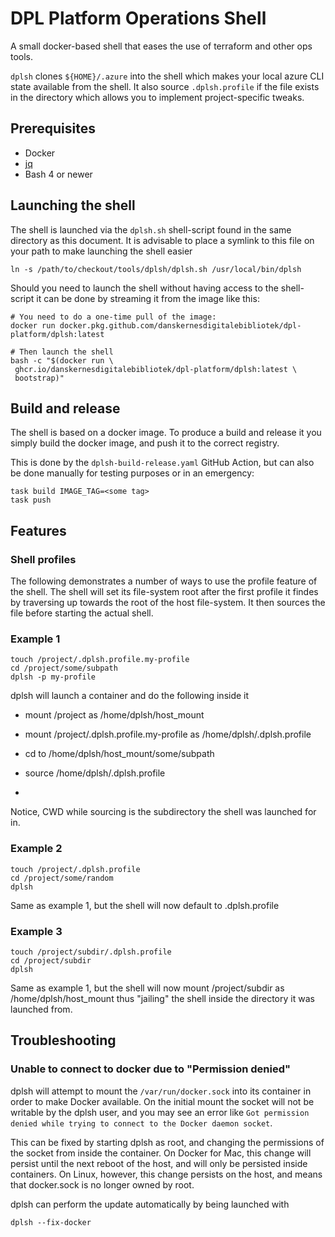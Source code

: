 # DPL Platform Operations Shell

A small docker-based shell that eases the use of terraform and other ops tools.

`dplsh` clones `${HOME}/.azure` into the shell which makes your local azure CLI
state available from the shell. It also source `.dplsh.profile` if the file
exists in the directory which allows you to implement project-specific tweaks.

## Prerequisites

* Docker
* [jq](https://stedolan.github.io/jq/download/)
* Bash 4 or newer

## Launching the shell

The shell is launched via the `dplsh.sh` shell-script found in the same
directory as this document. It is advisable to place a symlink to this file
 on your path to make launching the shell easier

```shell
ln -s /path/to/checkout/tools/dplsh/dplsh.sh /usr/local/bin/dplsh
```

Should you need to launch the shell without having access to the shell-script
it can be done by streaming it from the image like this:

```shell
# You need to do a one-time pull of the image:
docker run docker.pkg.github.com/danskernesdigitalebibliotek/dpl-platform/dplsh:latest

# Then launch the shell
bash -c "$(docker run \
 ghcr.io/danskernesdigitalebibliotek/dpl-platform/dplsh:latest \
 bootstrap)"
```

## Build and release

The shell is based on a docker image. To produce a build and release it you
simply build the docker image, and push it to the correct registry.

This is done by the `dplsh-build-release.yaml` GitHub Action, but can
also be done manually for testing purposes or in an emergency:

```shell
task build IMAGE_TAG=<some tag>
task push
```

## Features

### Shell profiles

The following demonstrates a number of ways to use the profile feature of the
shell. The shell will set its file-system root after the first profile it
findes by traversing up towards the root of the host file-system. It then
sources the file before starting the actual shell.

### Example 1

```shell
touch /project/.dplsh.profile.my-profile
cd /project/some/subpath
dplsh -p my-profile
```

 dplsh will launch a container and do the following inside it

* mount /project as /home/dplsh/host_mount
* mount /project/.dplsh.profile.my-profile as  /home/dplsh/.dplsh.profile
* cd to /home/dplsh/host_mount/some/subpath
* source /home/dplsh/.dplsh.profile

*
Notice, CWD while sourcing is the subdirectory the shell was launched for in.

### Example 2

```shell
touch /project/.dplsh.profile
cd /project/some/random
dplsh
```

Same as example 1, but the shell will now default to .dplsh.profile

### Example 3

```shell
touch /project/subdir/.dplsh.profile
cd /project/subdir
dplsh
```

Same as example 1, but the shell will now mount /project/subdir as
/home/dplsh/host_mount thus "jailing" the shell inside the directory it was
launched from.

## Troubleshooting

### Unable to connect to docker due to "Permission denied"

dplsh will attempt to mount the `/var/run/docker.sock` into its container in
order to make Docker available. On the initial mount the socket will not be
writable by the dplsh user, and you may see an error like
`Got permission denied while trying to connect to the Docker daemon socket`.

This can be fixed by starting dplsh as root, and changing the permissions of the
socket from inside the container. On Docker for Mac, this change will persist
until the next reboot of the host, and will only be persisted inside containers.
On Linux, however, this change persists on the host, and means that docker.sock
is no longer owned by root.

dplsh can perform the update automatically by being launched with

```shell
dplsh --fix-docker
````
